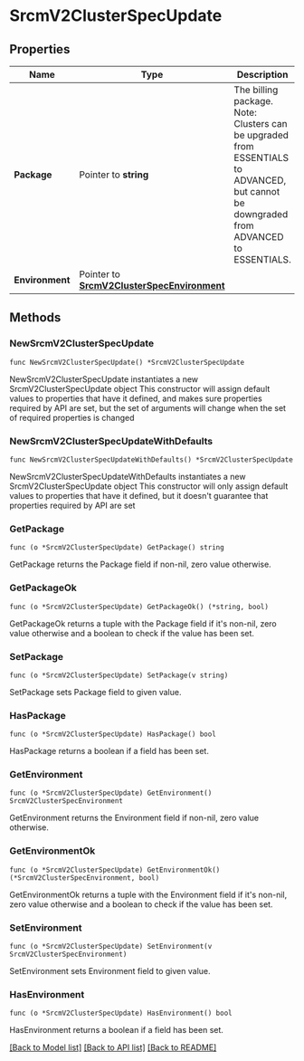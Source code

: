 # SrcmV2ClusterSpecUpdate

## Properties

Name | Type | Description | Notes
------------ | ------------- | ------------- | -------------
**Package** | Pointer to **string** | The billing package.  Note: Clusters can be upgraded from ESSENTIALS to ADVANCED, but cannot be downgraded from ADVANCED to ESSENTIALS.  | [optional] 
**Environment** | Pointer to [**SrcmV2ClusterSpecEnvironment**](SrcmV2ClusterSpecEnvironment.md) |  | [optional] 

## Methods

### NewSrcmV2ClusterSpecUpdate

`func NewSrcmV2ClusterSpecUpdate() *SrcmV2ClusterSpecUpdate`

NewSrcmV2ClusterSpecUpdate instantiates a new SrcmV2ClusterSpecUpdate object
This constructor will assign default values to properties that have it defined,
and makes sure properties required by API are set, but the set of arguments
will change when the set of required properties is changed

### NewSrcmV2ClusterSpecUpdateWithDefaults

`func NewSrcmV2ClusterSpecUpdateWithDefaults() *SrcmV2ClusterSpecUpdate`

NewSrcmV2ClusterSpecUpdateWithDefaults instantiates a new SrcmV2ClusterSpecUpdate object
This constructor will only assign default values to properties that have it defined,
but it doesn't guarantee that properties required by API are set

### GetPackage

`func (o *SrcmV2ClusterSpecUpdate) GetPackage() string`

GetPackage returns the Package field if non-nil, zero value otherwise.

### GetPackageOk

`func (o *SrcmV2ClusterSpecUpdate) GetPackageOk() (*string, bool)`

GetPackageOk returns a tuple with the Package field if it's non-nil, zero value otherwise
and a boolean to check if the value has been set.

### SetPackage

`func (o *SrcmV2ClusterSpecUpdate) SetPackage(v string)`

SetPackage sets Package field to given value.

### HasPackage

`func (o *SrcmV2ClusterSpecUpdate) HasPackage() bool`

HasPackage returns a boolean if a field has been set.

### GetEnvironment

`func (o *SrcmV2ClusterSpecUpdate) GetEnvironment() SrcmV2ClusterSpecEnvironment`

GetEnvironment returns the Environment field if non-nil, zero value otherwise.

### GetEnvironmentOk

`func (o *SrcmV2ClusterSpecUpdate) GetEnvironmentOk() (*SrcmV2ClusterSpecEnvironment, bool)`

GetEnvironmentOk returns a tuple with the Environment field if it's non-nil, zero value otherwise
and a boolean to check if the value has been set.

### SetEnvironment

`func (o *SrcmV2ClusterSpecUpdate) SetEnvironment(v SrcmV2ClusterSpecEnvironment)`

SetEnvironment sets Environment field to given value.

### HasEnvironment

`func (o *SrcmV2ClusterSpecUpdate) HasEnvironment() bool`

HasEnvironment returns a boolean if a field has been set.


[[Back to Model list]](../README.md#documentation-for-models) [[Back to API list]](../README.md#documentation-for-api-endpoints) [[Back to README]](../README.md)



